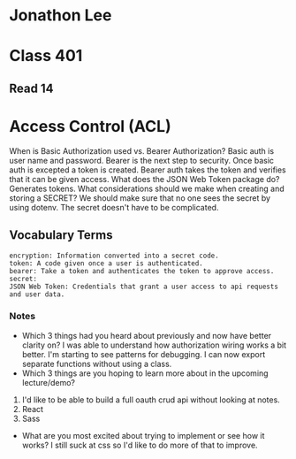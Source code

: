# Jonathon Lee
# Class 401
## Read 14


# Access Control (ACL)


When is Basic Authorization used vs. Bearer Authorization?
Basic auth is user name and password. Bearer is the next step to security. Once basic auth is excepted a token is created. Bearer auth takes the token and verifies that it can be given access.
What does the JSON Web Token package do?
Generates tokens.
What considerations should we make when creating and storing a SECRET?
We should make sure that no one sees the secret by using dotenv. The secret doesn't have to be complicated.


## Vocabulary Terms
```
encryption: Information converted into a secret code.
token: A code given once a user is authenticated.
bearer: Take a token and authenticates the token to approve access.
secret:
JSON Web Token: Credentials that grant a user access to api requests and user data.
```

### Notes
- Which 3 things had you heard about previously and now have better clarity on?
I was able to understand how authorization wiring works a bit better. I'm starting to see patterns for debugging. I can now export separate functions without using a class.
- Which 3 things are you hoping to learn more about in the upcoming lecture/demo?
1. I'd like to be able to build a full oauth crud api without looking at notes. 
1. React
1. Sass
- What are you most excited about trying to implement or see how it works?
I still suck at css so I'd like to do more of that to improve.

